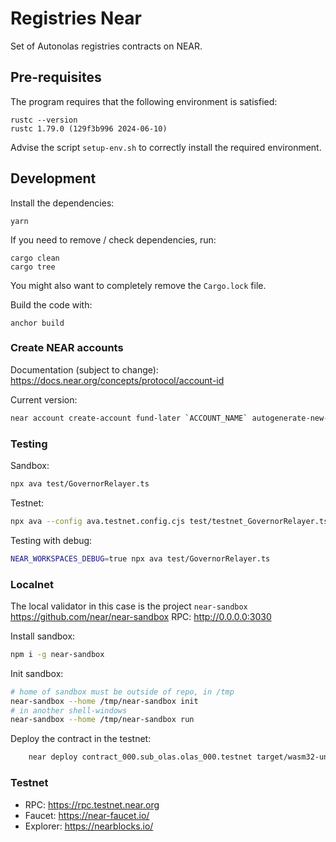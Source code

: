 # Registries Near
Set of Autonolas registries contracts on NEAR.

## Pre-requisites
The program requires that the following environment is satisfied:
```
rustc --version
rustc 1.79.0 (129f3b996 2024-06-10)
```

Advise the script `setup-env.sh` to correctly install the required environment.

## Development
Install the dependencies:
```
yarn
```

If you need to remove / check dependencies, run:
```
cargo clean
cargo tree
```

You might also want to completely remove the `Cargo.lock` file.

Build the code with:
```
anchor build
```

### Create NEAR accounts
Documentation (subject to change): https://docs.near.org/concepts/protocol/account-id

Current version:
```bash
near account create-account fund-later `ACCOUNT_NAME` autogenerate-new-keypair save-to-legacy-keychain network-config testnet create
```

### Testing
Sandbox:
```bash
npx ava test/GovernorRelayer.ts
```

Testnet:
```bash
npx ava --config ava.testnet.config.cjs test/testnet_GovernorRelayer.ts
```

Testing with debug:
```bash
NEAR_WORKSPACES_DEBUG=true npx ava test/GovernorRelayer.ts
```

### Localnet
The local validator in this case is the project `near-sandbox`
https://github.com/near/near-sandbox
RPC: http://0.0.0.0:3030

Install sandbox:
```bash
npm i -g near-sandbox
```

Init sandbox:
```bash
# home of sandbox must be outside of repo, in /tmp
near-sandbox --home /tmp/near-sandbox init
# in another shell-windows
near-sandbox --home /tmp/near-sandbox run
```

Deploy the contract in the testnet:
```bash
    near deploy contract_000.sub_olas.olas_000.testnet target/wasm32-unknown-unknown/release/governor_near.wasm --initFunction new_default_meta --initArgs '{"owner_id":"sub_olas.olas_000.testnet", "multisig_factory": "multisignature2.testnet"}' --networkId testnet
```

### Testnet
- RPC: https://rpc.testnet.near.org
- Faucet: https://near-faucet.io/
- Explorer: https://nearblocks.io/
